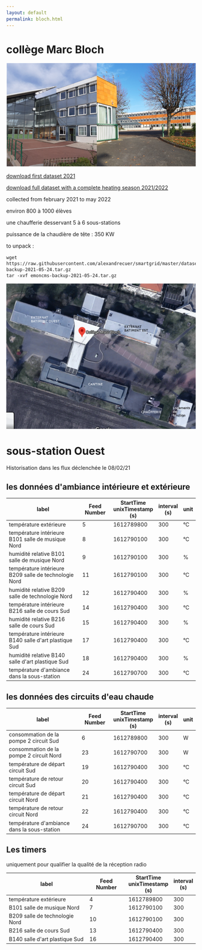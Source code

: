 ```yaml
---
layout: default
permalink: bloch.html
---
```

# collège Marc Bloch

![site](images/bloch.png)

[download first dataset 2021 ](emoncms-backup-2021-05-24.tar.gz)

[download full dataset with a complete heating season 2021/2022](emoncms-backup-2022-05-13.tar.gz)

collected from february 2021 to may 2022

environ 800 à 1000 élèves

une chaufferie desservant 5 à 6 sous-stations

puissance de la chaudière de tête : 350 KW

to unpack :

```
wget https://raw.githubusercontent.com/alexandrecuer/smartgrid/master/datasets/emoncms-backup-2021-05-24.tar.gz
tar -xvf emoncms-backup-2021-05-24.tar.gz
```

![site](images/bloch_vueavion.png)

# sous-station Ouest

Historisation dans les flux déclenchée le 08/02/21

## les données d'ambiance intérieure et extérieure

label|	Feed Number|	StartTime<br>unixTimestamp<br>(s)|	interval<br>(s) | unit
--|--|--|--|--
température extérieure | 5	|1612789800	|300	| °C
température intérieure B101 salle de musique Nord | 8 | 1612790100 | 300 | °C
humidité relative B101 salle de musique Nord | 9 | 1612790100 | 300 | %
température intérieure B209 salle de technologie Nord | 11 | 1612790100 | 300 | °C
humidité relative B209 salle de technologie Nord | 12 | 1612790400 | 300 | %
température intérieure B216 salle de cours Sud | 14 | 1612790400 | 300 | °C
humidité relative B216 salle de cours Sud | 15 | 1612790400 | 300 | %
température intérieure B140 salle d'art plastique Sud | 17 | 1612790400 | 300 | °C
humidité relative B140 salle d'art plastique Sud | 18 | 1612790400 | 300  | %
température d'ambiance dans la sous-station | 24 | 1612790700 | 300  | °C

## les données des circuits d'eau chaude

label|	Feed Number|	StartTime<br>unixTimestamp<br>(s)|	interval<br>(s) | unit
--|--|--|--|--
consommation de la pompe 2 circuit Sud | 6	|1612789800	|300	| W
consommation de la pompe 2 circuit Nord | 23	|1612790700	|300	| W
température de départ circuit Sud | 19 | 1612790400 | 300  | °C
température de retour circuit Sud | 20 | 1612790400 | 300  | °C
température de départ circuit Nord | 21 | 1612790400 | 300  | °C
température de retour circuit Nord | 22 | 1612790400 | 300  | °C
température d'ambiance dans la sous-station | 24 | 1612790700 | 300  | °C

## Les timers

uniquement pour qualifier la qualité de la réception radio

label|	Feed Number|	StartTime<br>unixTimestamp<br>(s)|	interval<br>(s)
--|--|--|--
température extérieure | 4 | 1612789800 | 300
B101 salle de musique Nord | 7 | 1612790100 | 300
B209 salle de technologie Nord | 10 | 1612790100 | 300
B216 salle de cours Sud | 13 | 1612790400 | 300
B140 salle d'art plastique Sud | 16 | 1612790400 | 300
